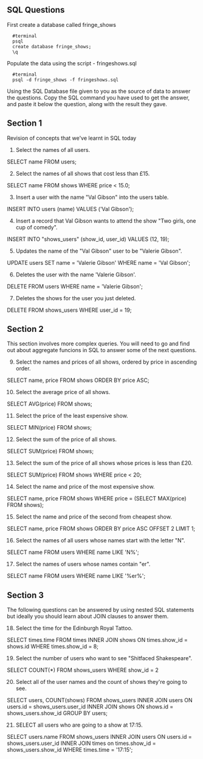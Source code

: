 ## SQL Questions

First create a database called fringe_shows
```
  #terminal
  psql
  create database fringe_shows;
  \q
```

Populate the data using the script - fringeshows.sql
```
  #terminal
  psql -d fringe_shows -f fringeshows.sql
```

Using the SQL Database file given to you as the source of data to answer the questions.  Copy the SQL command you have used to get the answer, and paste it below the question, along with the result they gave.


## Section 1

  Revision of concepts that we've learnt in SQL today

  1. Select the names of all users.

  SELECT name FROM users;

  2. Select the names of all shows that cost less than £15.

  SELECT name FROM shows WHERE price < 15.0;

  3. Insert a user with the name "Val Gibson" into the users table.

  INSERT INTO users (name) VALUES ('Val Gibson');

  4. Insert a record that Val Gibson wants to attend the show "Two girls, one cup of comedy".

  INSERT INTO "shows_users" (show_id, user_id) VALUES (12, 19);

  5. Updates the name of the "Val Gibson" user to be "Valerie Gibson".

  UPDATE users SET name = 'Valerie Gibson' WHERE name = 'Val Gibson';

  6. Deletes the user with the name 'Valerie Gibson'.

  DELETE FROM users WHERE name = 'Valerie Gibson';

  7. Deletes the shows for the user you just deleted.

  DELETE FROM shows_users WHERE user_id = 19;



## Section 2

  This section involves more complex queries.  You will need to go and find out about aggregate funcions in SQL to answer some of the next questions.

  9. Select the names and prices of all shows, ordered by price in ascending order.

  SELECT name, price FROM shows ORDER BY price ASC;

  10. Select the average price of all shows.

  SELECT AVG(price) FROM shows;

  11. Select the price of the least expensive show.

  SELECT MIN(price) FROM shows;

  12. Select the sum of the price of all shows.

  SELECT SUM(price) FROM shows;

  13. Select the sum of the price of all shows whose prices is less than £20.

  SELECT SUM(price) FROM shows WHERE price < 20;

  14. Select the name and price of the most expensive show.

  SELECT name, price FROM shows WHERE price = (SELECT MAX(price) FROM shows);

  15. Select the name and price of the second from cheapest show.

  SELECT name, price FROM shows ORDER BY price ASC OFFSET 2 LIMIT 1;



  16. Select the names of all users whose names start with the letter "N".

  SELECT name FROM users WHERE name LIKE 'N%';

  17. Select the names of users whose names contain "er".

  SELECT name FROM users WHERE name LIKE '%er%';



## Section 3

  The following questions can be answered by using nested SQL statements but ideally you should learn about JOIN clauses to answer them.

  18. Select the time for the Edinburgh Royal Tattoo.

  SELECT times.time FROM times
  INNER JOIN shows ON times.show_id = shows.id
  WHERE times.show_id = 8;

  19. Select the number of users who want to see "Shitfaced Shakespeare".

  SELECT COUNT(*) FROM shows_users WHERE show_id = 2

  20. Select all of the user names and the count of shows they're going to see.

  SELECT users, COUNT(shows) FROM shows_users
  INNER JOIN users ON users.id = shows_users.user_id
  INNER JOIN shows ON shows.id = shows_users.show_id
  GROUP BY users;

  21. SELECT all users who are going to a show at 17:15.

  SELECT users.name FROM shows_users
  INNER JOIN users ON users.id = shows_users.user_id
  INNER JOIN times on times.show_id = shows_users.show_id
  WHERE times.time = '17:15';
